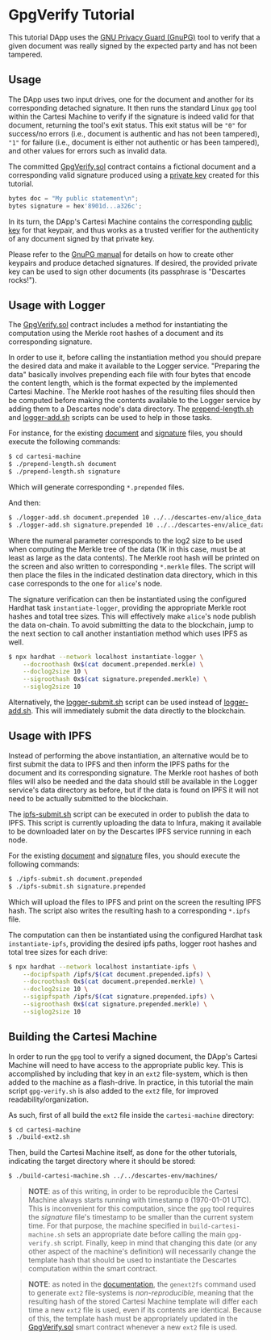 # GpgVerify Tutorial

This tutorial DApp uses the [GNU Privacy Guard (GnuPG)](https://www.gnupg.org/) tool to verify that a given document was really signed by the expected party and has not been tampered.


## Usage

The DApp uses two input drives, one for the document and another for its corresponding detached signature. It then runs the standard Linux `gpg` tool within the Cartesi Machine to verify if the signature is indeed valid for that document, returning the tool's exit status. This exit status will be `"0"` for success/no errors (i.e., document is authentic and has not been tampered), `"1"` for failure (i.e., document is either not authentic or has been tampered), and other values for errors such as invalid data.

The committed [GpgVerify.sol](./contracts/GpgVerify.sol) contract contains a fictional document and a corresponding valid signature produced using a [private key](./cartesi-machine/descartes-private.key) created for this tutorial.

```javascript
bytes doc = "My public statement\n";
bytes signature = hex'8901d...a326c';
```

In its turn, the DApp's Cartesi Machine contains the corresponding [public key](./cartesi-machine/descartes-pub.key) for that keypair, and thus works as a trusted verifier for the authenticity of any document signed by that private key.

Please refer to the [GnuPG manual](https://www.gnupg.org/gph/en/manual.html) for details on how to create other keypairs and produce detached signatures. If desired, the provided private key can be used to sign other documents (its passphrase is "Descartes rocks!").

## Usage with Logger

The [GpgVerify.sol](./contracts/GpgVerify.sol) contract includes a method for instantiating the computation using the Merkle root hashes of a document and its corresponding signature.

In order to use it, before calling the instantiation method you should prepare the desired data and make it available to the Logger service. "Preparing the data" basically involves prepending each file with four bytes that encode the content length, which is the format expected by the implemented Cartesi Machine. The Merkle root hashes of the resulting files should then be computed before making the contents available to the Logger service by adding them to a Descartes node's data directory. The [prepend-length.sh](./cartesi-machine/prepend-length.sh) and [logger-add.sh](./cartesi-machine/logger-add.sh) scripts can be used to help in those tasks.

For instance, for the existing [document](./cartesi-machine/document) and [signature](./cartesi-machine/signature) files, you should execute the following commands:

```bash
$ cd cartesi-machine
$ ./prepend-length.sh document
$ ./prepend-length.sh signature
```

Which will generate corresponding `*.prepended` files.

And then:

```bash
$ ./logger-add.sh document.prepended 10 ../../descartes-env/alice_data
$ ./logger-add.sh signature.prepended 10 ../../descartes-env/alice_data
```

Where the numeral parameter corresponds to the log2 size to be used when computing the Merkle tree of the data (1K in this case, must be at least as large as the data contents). The Merkle root hash will be printed on the screen and also written to corresponding `*.merkle` files. The script will then place the files in the indicated destination data directory, which in this case corresponds to the one for `alice`'s node.

The signature verification can then be instantiated using the configured Hardhat task `instantiate-logger`, providing the appropriate Merkle root hashes and total tree sizes. This will effectively make `alice`'s node publish the data on-chain. To avoid submitting the data to the blockchain, jump to the next section to call another instantiation method which uses IPFS as well.

```bash
$ npx hardhat --network localhost instantiate-logger \
    --docroothash 0x$(cat document.prepended.merkle) \
    --doclog2size 10 \
    --sigroothash 0x$(cat signature.prepended.merkle) \
    --siglog2size 10
```

Alternatively, the [logger-submit.sh](./cartesi-machine/logger-add.sh) script can be used instead of [logger-add.sh](./cartesi-machine/logger-add.sh). This will immediately submit the data directly to the blockchain.

## Usage with IPFS

Instead of performing the above instantiation, an alternative would be to first submit the data to IPFS and then inform the IPFS paths for the document and its corresponding signature. The Merkle root hashes of both files will also be needed and the data should still be available in the Logger service's data directory as before, but if the data is found on IPFS it will not need to be actually submitted to the blockchain.

The [ipfs-submit.sh](./cartesi-machine/ipfs-submit.sh) script can be executed in order to publish the data to IPFS. This script is currently uploading the data to Infura, making it available to be downloaded later on by the Descartes IPFS service running in each node.

For the existing [document](./cartesi-machine/document) and [signature](./cartesi-machine/signature) files, you should execute the following commands:

```bash
$ ./ipfs-submit.sh document.prepended
$ ./ipfs-submit.sh signature.prepended
```
Which will upload the files to IPFS and print on the screen the resulting IPFS hash. The script also writes the resulting hash to a corresponding `*.ipfs` file.

The computation can then be instantiated using the configured Hardhat task `instantiate-ipfs`, providing the desired ipfs paths, logger root hashes and total tree sizes for each drive:

```bash
$ npx hardhat --network localhost instantiate-ipfs \
    --docipfspath /ipfs/$(cat document.prepended.ipfs) \
    --docroothash 0x$(cat document.prepended.merkle) \
    --doclog2size 10 \
    --sigipfspath /ipfs/$(cat signature.prepended.ipfs) \
    --sigroothash 0x$(cat signature.prepended.merkle) \
    --siglog2size 10
```

## Building the Cartesi Machine

In order to run the `gpg` tool to verify a signed document, the DApp's Cartesi Machine will need to have access to the appropriate public key. This is accomplished by including that key in an `ext2` file-system, which is then added to the machine as a flash-drive. In practice, in this tutorial the main script `gpg-verify.sh` is also added to the `ext2` file, for improved readability/organization.

As such, first of all build the `ext2` file inside the `cartesi-machine` directory:

```bash
$ cd cartesi-machine
$ ./build-ext2.sh
```

Then, build the Cartesi Machine itself, as done for the other tutorials, indicating the target directory where it should be stored:

```bash
$ ./build-cartesi-machine.sh ../../descartes-env/machines/
```

> **NOTE**: as of this writing, in order to be reproducible the Cartesi Machine always starts running with timestamp `0` (1970-01-01 UTC). This is inconvenient for this computation, since the `gpg` tool requires the *signature* file's timestamp to be smaller than the current system time. For that purpose, the machine specified in `build-cartesi-machine.sh` sets an appropriate date before calling the main `gpg-verify.sh` script. Finally, keep in mind that changing this date (or any other aspect of the machine's definition) will necessarily change the template hash that should be used to instantiate the Descartes computation within the smart contract.

> **NOTE**: as noted in the [documentation](https://docs.cartesi.io/machine/host/cmdline#flash-drives), the `genext2fs` command used to generate `ext2` file-systems is *non-reproducible*, meaning that the resulting hash of the stored Cartesi Machine template will differ each time a new `ext2` file is used, even if its contents are identical. Because of this, the template hash must be appropriately updated in the [GpgVerify.sol](./contracts/GpgVerify.sol) smart contract whenever a new `ext2` file is used.
